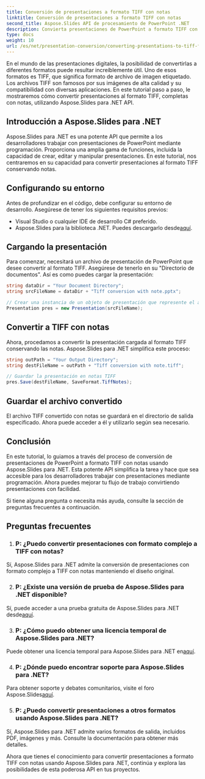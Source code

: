```yaml
---
title: Conversión de presentaciones a formato TIFF con notas
linktitle: Conversión de presentaciones a formato TIFF con notas
second_title: Aspose.Slides API de procesamiento de PowerPoint .NET
description: Convierta presentaciones de PowerPoint a formato TIFF con notas del orador usando Aspose.Slides para .NET. Conversión eficiente y de alta calidad.
type: docs
weight: 10
url: /es/net/presentation-conversion/converting-presentations-to-tiff-format-with-notes/
---
```


En el mundo de las presentaciones digitales, la posibilidad de convertirlas a diferentes formatos puede resultar increíblemente útil. Uno de esos formatos es TIFF, que significa formato de archivo de imagen etiquetado. Los archivos TIFF son famosos por sus imágenes de alta calidad y su compatibilidad con diversas aplicaciones. En este tutorial paso a paso, le mostraremos cómo convertir presentaciones al formato TIFF, completas con notas, utilizando Aspose.Slides para .NET API.

## Introducción a Aspose.Slides para .NET

Aspose.Slides para .NET es una potente API que permite a los desarrolladores trabajar con presentaciones de PowerPoint mediante programación. Proporciona una amplia gama de funciones, incluida la capacidad de crear, editar y manipular presentaciones. En este tutorial, nos centraremos en su capacidad para convertir presentaciones al formato TIFF conservando notas.

## Configurando su entorno

Antes de profundizar en el código, debe configurar su entorno de desarrollo. Asegúrese de tener los siguientes requisitos previos:

- Visual Studio o cualquier IDE de desarrollo C# preferido.
-  Aspose.Slides para la biblioteca .NET. Puedes descargarlo desde[aquí](https://releases.aspose.com/slides/net/).

## Cargando la presentación

Para comenzar, necesitará un archivo de presentación de PowerPoint que desee convertir al formato TIFF. Asegúrese de tenerlo en su "Directorio de documentos". Así es como puedes cargar la presentación:

```csharp
string dataDir = "Your Document Directory";
string srcFileName = dataDir + "Tiff conversion with note.pptx";

// Crear una instancia de un objeto de presentación que represente el archivo de presentación
Presentation pres = new Presentation(srcFileName);
```

## Convertir a TIFF con notas

Ahora, procedamos a convertir la presentación cargada al formato TIFF conservando las notas. Aspose.Slides para .NET simplifica este proceso:

```csharp
string outPath = "Your Output Directory";
string destFileName = outPath + "Tiff conversion with note.tiff";

// Guardar la presentación en notas TIFF
pres.Save(destFileName, SaveFormat.TiffNotes);
```

## Guardar el archivo convertido

El archivo TIFF convertido con notas se guardará en el directorio de salida especificado. Ahora puede acceder a él y utilizarlo según sea necesario.

## Conclusión

En este tutorial, lo guiamos a través del proceso de conversión de presentaciones de PowerPoint a formato TIFF con notas usando Aspose.Slides para .NET. Esta potente API simplifica la tarea y hace que sea accesible para los desarrolladores trabajar con presentaciones mediante programación. Ahora puedes mejorar tu flujo de trabajo convirtiendo presentaciones con facilidad.

Si tiene alguna pregunta o necesita más ayuda, consulte la sección de preguntas frecuentes a continuación.

## Preguntas frecuentes

1. ### P: ¿Puedo convertir presentaciones con formato complejo a TIFF con notas?

Sí, Aspose.Slides para .NET admite la conversión de presentaciones con formato complejo a TIFF con notas manteniendo el diseño original.

2. ### P: ¿Existe una versión de prueba de Aspose.Slides para .NET disponible?

 Sí, puede acceder a una prueba gratuita de Aspose.Slides para .NET desde[aquí](https://releases.aspose.com/).

3. ### P: ¿Cómo puedo obtener una licencia temporal de Aspose.Slides para .NET?

 Puede obtener una licencia temporal para Aspose.Slides para .NET en[aquí](https://purchase.aspose.com/temporary-license/).

4. ### P: ¿Dónde puedo encontrar soporte para Aspose.Slides para .NET?

 Para obtener soporte y debates comunitarios, visite el foro Aspose.Slides[aquí](https://forum.aspose.com/).

5. ### P: ¿Puedo convertir presentaciones a otros formatos usando Aspose.Slides para .NET?

 Sí, Aspose.Slides para .NET admite varios formatos de salida, incluidos PDF, imágenes y más. Consulte la documentación para obtener más detalles.

Ahora que tienes el conocimiento para convertir presentaciones a formato TIFF con notas usando Aspose.Slides para .NET, continúa y explora las posibilidades de esta poderosa API en tus proyectos.